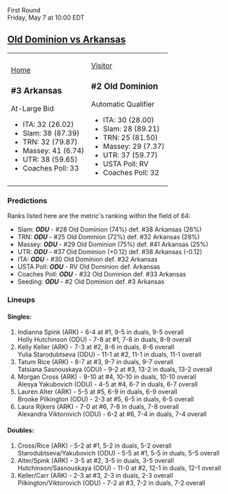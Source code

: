 First Round  
Friday, May 7 at 10:00 EDT
## [Old Dominion vs Arkansas](https://www.ncaa.com/game/5833648) 

<table><tr><td>  

[Home](https://www.ncaa.com/sites/default/files/images/logos/schools/a/arkansas.70.png)  

### #3 Arkansas  

At-Large Bid  
- ITA: 32 (26.02)  
- Slam: 38 (87.39)  
- TRN: 32 (79.87)  
- Massey: 41 (6.74)  
- UTR: 38 (59.65)  
- Coaches Poll: 33  

</td><td>  

[Visitor](https://www.ncaa.com/sites/default/files/images/logos/schools/o/old-dominion.70.png)  

### #2 Old Dominion  

Automatic Qualifier  
- ITA: 30 (28.00)  
- Slam: 28 (89.21)  
- TRN: 25 (81.50)  
- Massey: 29 (7.37)  
- UTR: 37 (59.77)  
- USTA Poll: RV  
- Coaches Poll: 32  

</td></tr></table>  

### Predictions  

Ranks listed here are the metric's ranking within the field of 64:  
- Slam: ***ODU*** - #28 Old Dominion (74%) def. #38 Arkansas (26%)  
- TRN: ***ODU*** - #25 Old Dominion (72%) def. #32 Arkansas (28%)  
- Massey: ***ODU*** - #29 Old Dominion (75%) def. #41 Arkansas (25%)  
- UTR: ***ODU*** - #37 Old Dominion (+0.12) def. #38 Arkansas (-0.12)  
- ITA: ***ODU*** - #30 Old Dominion def. #32 Arkansas  
- USTA Poll: ***ODU*** - RV Old Dominion def. Arkansas  
- Coaches Poll: ***ODU*** - #32 Old Dominion def. #33 Arkansas  
- Seeding: ***ODU*** - #2 Old Dominion def. #3 Arkansas  

### Lineups  

#### Singles:  
1. Indianna Spink (ARK) - 6-4 at #1, 9-5 in duals, 9-5 overall  
   Holly Hutchinson (ODU) - 7-8 at #1, 7-8 in duals, 8-9 overall
2. Kelly Keller (ARK) - 7-3 at #2, 8-6 in duals, 8-6 overall  
   Yulia Starodubtseva (ODU) - 11-1 at #2, 11-1 in duals, 11-1 overall
3. Tatum Rice (ARK) - 8-7 at #3, 9-7 in duals, 9-7 overall  
   Tatsiana Sasnouskaya (ODU) - 9-2 at #3, 13-2 in duals, 13-2 overall
4. Morgan Cross (ARK) - 9-10 at #4, 10-10 in duals, 10-10 overall  
   Alesya Yakubovich (ODU) - 4-5 at #4, 6-7 in duals, 6-7 overall
5. Lauren Alter (ARK) - 5-5 at #5, 6-9 in duals, 6-9 overall  
   Brooke Pilkington (ODU) - 2-3 at #5, 6-5 in duals, 6-5 overall
6. Laura Rijkers (ARK) - 7-0 at #6, 7-8 in duals, 7-8 overall  
   Alexandra Viktorovich (ODU) - 6-2 at #6, 7-4 in duals, 7-4 overall

#### Doubles:  
1. Cross/Rice (ARK) - 5-2 at #1, 5-2 in duals, 5-2 overall  
   Starodubtseva/Yakubovich (ODU) - 5-5 at #1, 5-5 in duals, 5-5 overall
2. Alter/Spink (ARK) - 3-5 at #2, 3-5 in duals, 3-5 overall  
   Hutchinson/Sasnouskaya (ODU) - 11-0 at #2, 12-1 in duals, 12-1 overall
3. Keller/Carr (ARK) - 2-3 at #3, 2-3 in duals, 2-3 overall  
   Pilkington/Viktorovich (ODU) - 7-2 at #3, 7-2 in duals, 7-2 overall